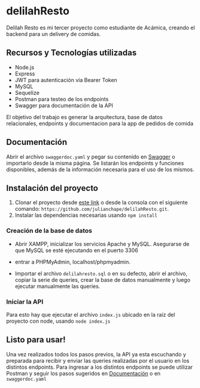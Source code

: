 # delilahResto

Delilah Resto es mi tercer proyecto como estudiante de Acámica, creando el backend para un delivery de comidas.

## Recursos y Tecnologías utilizadas

* Node.js
* Express
* JWT para autenticación vía Bearer Token
* MySQL
* Sequelize
* Postman para testeo de los endpoints
* Swagger para documentación de la API

El objetivo del trabajo es generar la arquitectura, base de datos relacionales, endpoints y documentacion para la app de pedidos de comida

## Documentación

Abrir el archivo `swaggerdoc.yaml` y pegar su contenido en [Swagger](https://editor.swagger.io/ "Swagger Editor") o importarlo desde la misma página. Se listarán los endpoints y funciones disponibles, además de la información necesaria para el uso de los mismos.

## Instalación del proyecto

1. Clonar el proyecto desde [este link](https://github.com/julianchape/delilahResto "GitHub repository - Delilah Resto") o desde la consola con el siguiente comando: `https://github.com/julianchape/delilahResto.git`.
2. Instalar las dependencias necesarias usando `npm install`

### Creación de la base de datos
+ Abrir XAMPP, inicializar los servicios Apache y MySQL. Asegurarse de que MySQL se esté ejecutando en el puerto 3306
- entrar a PHPMyAdmin, localhost/phpmyadmin.
+ Importar el archivo `delilahresto.sql` o en su defecto, abrir el archivo, copiar la serie de queries, crear la base de datos manualmente y luego ejecutar manualmente las queries.

### Iniciar la API
Para esto hay que ejecutar el archivo `index.js` ubicado en la raíz del proyecto con node, usando ```node index.js```

## Listo para usar!
Una vez realizados todos los pasos previos, la API ya esta escuchando y preparada para recibir y enviar las queries realizadas por el usuario en los distintos endpoints. Para ingresar a los distintos endpoints se puede utilizar Postman y seguir los pasos sugeridos en [Documentación](#Documentación) o en `swaggerdoc.yaml`
